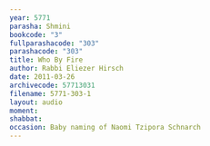 ```yaml
---
year: 5771
parasha: Shmini
bookcode: "3"
fullparashacode: "303"
parashacode: "303"
title: Who By Fire
author: Rabbi Eliezer Hirsch
date: 2011-03-26
archivecode: 57713031
filename: 5771-303-1
layout: audio
moment: 
shabbat: 
occasion: Baby naming of Naomi Tzipora Schnarch
---
```

